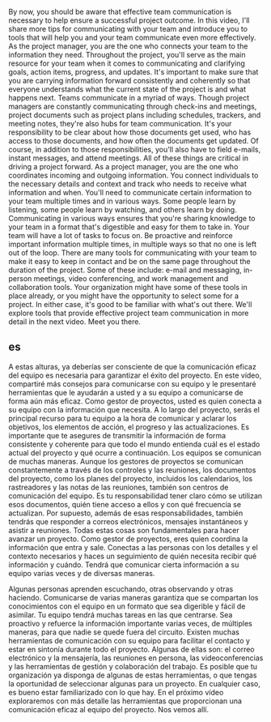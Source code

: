 
By now, you should be aware that effective team communication is necessary to help ensure a successful project outcome. In this video, I'll share more tips for communicating with your team and introduce you to tools that will help you and your team communicate even more effectively. As the project manager, you are the one who connects your team to the information they need. Throughout the project, you'll serve as the main resource for your team when it comes to communicating and clarifying goals, action items, progress, and updates. It's important to make sure that you are carrying information forward consistently and coherently so that everyone understands what the current state of the project is and what happens next. Teams communicate in a myriad of ways. Though project managers are constantly communicating through check-ins and meetings, project documents such as project plans including schedules, trackers, and meeting notes, they're also hubs for team communication. It's your responsibility to be clear about how those documents get used, who has access to those documents, and how often the documents get updated. Of course, in addition to those responsibilities, you'll also have to field e-mails, instant messages, and attend meetings. All of these things are critical in driving a project forward. As a project manager, you are the one who coordinates incoming and outgoing information. You connect individuals to the necessary details and context and track who needs to receive what information and when. You'll need to communicate certain information to your team multiple times and in various ways. Some people learn by listening, some people learn by watching, and others learn by doing. Communicating in various ways ensures that you're sharing knowledge to your team in a format that's digestible and easy for them to take in. Your team will have a lot of tasks to focus on. Be proactive and reinforce important information multiple times, in multiple ways so that no one is left out of the loop. There are many tools for communicating with your team to make it easy to keep in contact and be on the same page throughout the duration of the project. Some of these include: e-mail and messaging, in-person meetings, video conferencing, and work management and collaboration tools. Your organization might have some of these tools in place already, or you might have the opportunity to select some for a project. In either case, it's good to be familiar with what's out there. We'll explore tools that provide effective project team communication in more detail in the next video. Meet you there.

## es

A estas alturas, ya deberías ser consciente de que la comunicación eficaz del equipo es necesaria para garantizar el éxito del proyecto. En este vídeo, compartiré más consejos para comunicarse con su equipo y le presentaré herramientas que le ayudarán a usted y a su equipo a comunicarse de forma aún más eficaz. Como gestor de proyectos, usted es quien conecta a su equipo con la información que necesita. A lo largo del proyecto, serás el principal recurso para tu equipo a la hora de comunicar y aclarar los objetivos, los elementos de acción, el progreso y las actualizaciones. Es importante que te asegures de transmitir la información de forma consistente y coherente para que todo el mundo entienda cuál es el estado actual del proyecto y qué ocurre a continuación. Los equipos se comunican de muchas maneras. Aunque los gestores de proyectos se comunican constantemente a través de los controles y las reuniones, los documentos del proyecto, como los planes del proyecto, incluidos los calendarios, los rastreadores y las notas de las reuniones, también son centros de comunicación del equipo. Es tu responsabilidad tener claro cómo se utilizan esos documentos, quién tiene acceso a ellos y con qué frecuencia se actualizan. Por supuesto, además de esas responsabilidades, también tendrás que responder a correos electrónicos, mensajes instantáneos y asistir a reuniones.
Todas estas cosas son fundamentales para hacer avanzar un proyecto. Como gestor de proyectos, eres quien coordina la información que entra y sale. Conectas a las personas con los detalles y el contexto necesarios y haces un seguimiento de quién necesita recibir qué información y cuándo. Tendrá que comunicar cierta información a su equipo varias veces y de diversas maneras.

Algunas personas aprenden escuchando, otras observando y otras haciendo. Comunicarse de varias maneras garantiza que se compartan los conocimientos con el equipo en un formato que sea digerible y fácil de asimilar. Tu equipo tendrá muchas tareas en las que centrarse. Sea proactivo y refuerce la información importante varias veces, de múltiples maneras, para que nadie se quede fuera del circuito. Existen muchas herramientas de comunicación con su equipo para facilitar el contacto y estar en sintonía durante todo el proyecto. Algunas de ellas son: el correo electrónico y la mensajería, las reuniones en persona, las videoconferencias y las herramientas de gestión y colaboración del trabajo. Es posible que tu organización ya disponga de algunas de estas herramientas, o que tengas la oportunidad de seleccionar algunas para un proyecto. En cualquier caso, es bueno estar familiarizado con lo que hay. En el próximo vídeo exploraremos con más detalle las herramientas que proporcionan una comunicación eficaz al equipo del proyecto. Nos vemos allí.

